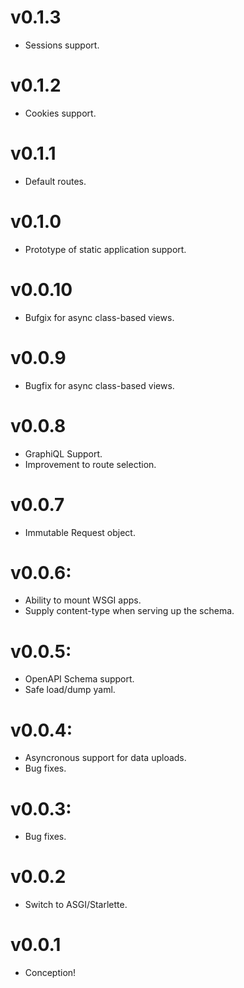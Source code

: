 # v0.1.3
- Sessions support.

# v0.1.2
- Cookies support.

# v0.1.1
- Default routes.

# v0.1.0
- Prototype of static application support.

# v0.0.10
- Bufgix for async class-based views.

# v0.0.9
- Bugfix for async class-based views.

# v0.0.8
- GraphiQL Support.
- Improvement to route selection.

# v0.0.7
 - Immutable Request object.

# v0.0.6:
 - Ability to mount WSGI apps.
 - Supply content-type when serving up the schema.

# v0.0.5:
 - OpenAPI Schema support.
 - Safe load/dump yaml.

# v0.0.4:
 - Asyncronous support for data uploads.
 - Bug fixes.

# v0.0.3:
- Bug fixes.

# v0.0.2
- Switch to ASGI/Starlette.

# v0.0.1
- Conception!
